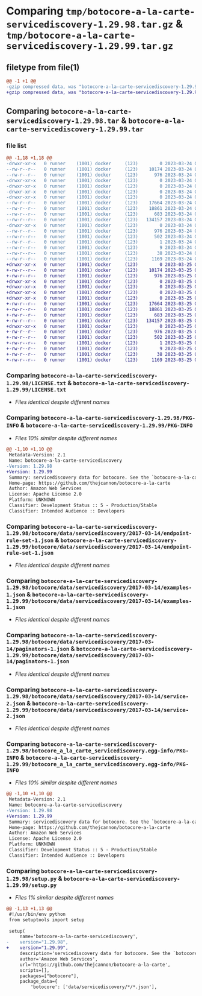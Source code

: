 # Comparing `tmp/botocore-a-la-carte-servicediscovery-1.29.98.tar.gz` & `tmp/botocore-a-la-carte-servicediscovery-1.29.99.tar.gz`

## filetype from file(1)

```diff
@@ -1 +1 @@
-gzip compressed data, was "botocore-a-la-carte-servicediscovery-1.29.98.tar", last modified: Fri Mar 24 01:24:46 2023, max compression
+gzip compressed data, was "botocore-a-la-carte-servicediscovery-1.29.99.tar", last modified: Sat Mar 25 01:23:16 2023, max compression
```

## Comparing `botocore-a-la-carte-servicediscovery-1.29.98.tar` & `botocore-a-la-carte-servicediscovery-1.29.99.tar`

### file list

```diff
@@ -1,18 +1,18 @@
-drwxr-xr-x   0 runner    (1001) docker     (123)        0 2023-03-24 01:24:46.590203 botocore-a-la-carte-servicediscovery-1.29.98/
--rw-r--r--   0 runner    (1001) docker     (123)    10174 2023-03-24 01:24:46.000000 botocore-a-la-carte-servicediscovery-1.29.98/LICENSE.txt
--rw-r--r--   0 runner    (1001) docker     (123)      976 2023-03-24 01:24:46.590203 botocore-a-la-carte-servicediscovery-1.29.98/PKG-INFO
-drwxr-xr-x   0 runner    (1001) docker     (123)        0 2023-03-24 01:24:46.590203 botocore-a-la-carte-servicediscovery-1.29.98/botocore/
-drwxr-xr-x   0 runner    (1001) docker     (123)        0 2023-03-24 01:24:46.590203 botocore-a-la-carte-servicediscovery-1.29.98/botocore/data/
-drwxr-xr-x   0 runner    (1001) docker     (123)        0 2023-03-24 01:24:46.590203 botocore-a-la-carte-servicediscovery-1.29.98/botocore/data/servicediscovery/
-drwxr-xr-x   0 runner    (1001) docker     (123)        0 2023-03-24 01:24:46.590203 botocore-a-la-carte-servicediscovery-1.29.98/botocore/data/servicediscovery/2017-03-14/
--rw-r--r--   0 runner    (1001) docker     (123)    17664 2023-03-24 01:23:57.000000 botocore-a-la-carte-servicediscovery-1.29.98/botocore/data/servicediscovery/2017-03-14/endpoint-rule-set-1.json
--rw-r--r--   0 runner    (1001) docker     (123)    18861 2023-03-24 01:23:57.000000 botocore-a-la-carte-servicediscovery-1.29.98/botocore/data/servicediscovery/2017-03-14/examples-1.json
--rw-r--r--   0 runner    (1001) docker     (123)      683 2023-03-24 01:23:57.000000 botocore-a-la-carte-servicediscovery-1.29.98/botocore/data/servicediscovery/2017-03-14/paginators-1.json
--rw-r--r--   0 runner    (1001) docker     (123)   134157 2023-03-24 01:23:57.000000 botocore-a-la-carte-servicediscovery-1.29.98/botocore/data/servicediscovery/2017-03-14/service-2.json
-drwxr-xr-x   0 runner    (1001) docker     (123)        0 2023-03-24 01:24:46.590203 botocore-a-la-carte-servicediscovery-1.29.98/botocore_a_la_carte_servicediscovery.egg-info/
--rw-r--r--   0 runner    (1001) docker     (123)      976 2023-03-24 01:24:46.000000 botocore-a-la-carte-servicediscovery-1.29.98/botocore_a_la_carte_servicediscovery.egg-info/PKG-INFO
--rw-r--r--   0 runner    (1001) docker     (123)      502 2023-03-24 01:24:46.000000 botocore-a-la-carte-servicediscovery-1.29.98/botocore_a_la_carte_servicediscovery.egg-info/SOURCES.txt
--rw-r--r--   0 runner    (1001) docker     (123)        1 2023-03-24 01:24:46.000000 botocore-a-la-carte-servicediscovery-1.29.98/botocore_a_la_carte_servicediscovery.egg-info/dependency_links.txt
--rw-r--r--   0 runner    (1001) docker     (123)        9 2023-03-24 01:24:46.000000 botocore-a-la-carte-servicediscovery-1.29.98/botocore_a_la_carte_servicediscovery.egg-info/top_level.txt
--rw-r--r--   0 runner    (1001) docker     (123)       38 2023-03-24 01:24:46.590203 botocore-a-la-carte-servicediscovery-1.29.98/setup.cfg
--rw-r--r--   0 runner    (1001) docker     (123)     1169 2023-03-24 01:24:46.000000 botocore-a-la-carte-servicediscovery-1.29.98/setup.py
+drwxr-xr-x   0 runner    (1001) docker     (123)        0 2023-03-25 01:23:16.665409 botocore-a-la-carte-servicediscovery-1.29.99/
+-rw-r--r--   0 runner    (1001) docker     (123)    10174 2023-03-25 01:23:16.000000 botocore-a-la-carte-servicediscovery-1.29.99/LICENSE.txt
+-rw-r--r--   0 runner    (1001) docker     (123)      976 2023-03-25 01:23:16.665409 botocore-a-la-carte-servicediscovery-1.29.99/PKG-INFO
+drwxr-xr-x   0 runner    (1001) docker     (123)        0 2023-03-25 01:23:16.665409 botocore-a-la-carte-servicediscovery-1.29.99/botocore/
+drwxr-xr-x   0 runner    (1001) docker     (123)        0 2023-03-25 01:23:16.665409 botocore-a-la-carte-servicediscovery-1.29.99/botocore/data/
+drwxr-xr-x   0 runner    (1001) docker     (123)        0 2023-03-25 01:23:16.665409 botocore-a-la-carte-servicediscovery-1.29.99/botocore/data/servicediscovery/
+drwxr-xr-x   0 runner    (1001) docker     (123)        0 2023-03-25 01:23:16.665409 botocore-a-la-carte-servicediscovery-1.29.99/botocore/data/servicediscovery/2017-03-14/
+-rw-r--r--   0 runner    (1001) docker     (123)    17664 2023-03-25 01:22:12.000000 botocore-a-la-carte-servicediscovery-1.29.99/botocore/data/servicediscovery/2017-03-14/endpoint-rule-set-1.json
+-rw-r--r--   0 runner    (1001) docker     (123)    18861 2023-03-25 01:22:12.000000 botocore-a-la-carte-servicediscovery-1.29.99/botocore/data/servicediscovery/2017-03-14/examples-1.json
+-rw-r--r--   0 runner    (1001) docker     (123)      683 2023-03-25 01:22:12.000000 botocore-a-la-carte-servicediscovery-1.29.99/botocore/data/servicediscovery/2017-03-14/paginators-1.json
+-rw-r--r--   0 runner    (1001) docker     (123)   134157 2023-03-25 01:22:12.000000 botocore-a-la-carte-servicediscovery-1.29.99/botocore/data/servicediscovery/2017-03-14/service-2.json
+drwxr-xr-x   0 runner    (1001) docker     (123)        0 2023-03-25 01:23:16.665409 botocore-a-la-carte-servicediscovery-1.29.99/botocore_a_la_carte_servicediscovery.egg-info/
+-rw-r--r--   0 runner    (1001) docker     (123)      976 2023-03-25 01:23:16.000000 botocore-a-la-carte-servicediscovery-1.29.99/botocore_a_la_carte_servicediscovery.egg-info/PKG-INFO
+-rw-r--r--   0 runner    (1001) docker     (123)      502 2023-03-25 01:23:16.000000 botocore-a-la-carte-servicediscovery-1.29.99/botocore_a_la_carte_servicediscovery.egg-info/SOURCES.txt
+-rw-r--r--   0 runner    (1001) docker     (123)        1 2023-03-25 01:23:16.000000 botocore-a-la-carte-servicediscovery-1.29.99/botocore_a_la_carte_servicediscovery.egg-info/dependency_links.txt
+-rw-r--r--   0 runner    (1001) docker     (123)        9 2023-03-25 01:23:16.000000 botocore-a-la-carte-servicediscovery-1.29.99/botocore_a_la_carte_servicediscovery.egg-info/top_level.txt
+-rw-r--r--   0 runner    (1001) docker     (123)       38 2023-03-25 01:23:16.665409 botocore-a-la-carte-servicediscovery-1.29.99/setup.cfg
+-rw-r--r--   0 runner    (1001) docker     (123)     1169 2023-03-25 01:23:16.000000 botocore-a-la-carte-servicediscovery-1.29.99/setup.py
```

### Comparing `botocore-a-la-carte-servicediscovery-1.29.98/LICENSE.txt` & `botocore-a-la-carte-servicediscovery-1.29.99/LICENSE.txt`

 * *Files identical despite different names*

### Comparing `botocore-a-la-carte-servicediscovery-1.29.98/PKG-INFO` & `botocore-a-la-carte-servicediscovery-1.29.99/PKG-INFO`

 * *Files 10% similar despite different names*

```diff
@@ -1,10 +1,10 @@
 Metadata-Version: 2.1
 Name: botocore-a-la-carte-servicediscovery
-Version: 1.29.98
+Version: 1.29.99
 Summary: servicediscovery data for botocore. See the `botocore-a-la-carte` package for more info.
 Home-page: https://github.com/thejcannon/botocore-a-la-carte
 Author: Amazon Web Services
 License: Apache License 2.0
 Platform: UNKNOWN
 Classifier: Development Status :: 5 - Production/Stable
 Classifier: Intended Audience :: Developers
```

### Comparing `botocore-a-la-carte-servicediscovery-1.29.98/botocore/data/servicediscovery/2017-03-14/endpoint-rule-set-1.json` & `botocore-a-la-carte-servicediscovery-1.29.99/botocore/data/servicediscovery/2017-03-14/endpoint-rule-set-1.json`

 * *Files identical despite different names*

### Comparing `botocore-a-la-carte-servicediscovery-1.29.98/botocore/data/servicediscovery/2017-03-14/examples-1.json` & `botocore-a-la-carte-servicediscovery-1.29.99/botocore/data/servicediscovery/2017-03-14/examples-1.json`

 * *Files identical despite different names*

### Comparing `botocore-a-la-carte-servicediscovery-1.29.98/botocore/data/servicediscovery/2017-03-14/paginators-1.json` & `botocore-a-la-carte-servicediscovery-1.29.99/botocore/data/servicediscovery/2017-03-14/paginators-1.json`

 * *Files identical despite different names*

### Comparing `botocore-a-la-carte-servicediscovery-1.29.98/botocore/data/servicediscovery/2017-03-14/service-2.json` & `botocore-a-la-carte-servicediscovery-1.29.99/botocore/data/servicediscovery/2017-03-14/service-2.json`

 * *Files identical despite different names*

### Comparing `botocore-a-la-carte-servicediscovery-1.29.98/botocore_a_la_carte_servicediscovery.egg-info/PKG-INFO` & `botocore-a-la-carte-servicediscovery-1.29.99/botocore_a_la_carte_servicediscovery.egg-info/PKG-INFO`

 * *Files 10% similar despite different names*

```diff
@@ -1,10 +1,10 @@
 Metadata-Version: 2.1
 Name: botocore-a-la-carte-servicediscovery
-Version: 1.29.98
+Version: 1.29.99
 Summary: servicediscovery data for botocore. See the `botocore-a-la-carte` package for more info.
 Home-page: https://github.com/thejcannon/botocore-a-la-carte
 Author: Amazon Web Services
 License: Apache License 2.0
 Platform: UNKNOWN
 Classifier: Development Status :: 5 - Production/Stable
 Classifier: Intended Audience :: Developers
```

### Comparing `botocore-a-la-carte-servicediscovery-1.29.98/setup.py` & `botocore-a-la-carte-servicediscovery-1.29.99/setup.py`

 * *Files 1% similar despite different names*

```diff
@@ -1,13 +1,13 @@
 #!/usr/bin/env python
 from setuptools import setup
 
 setup(
     name='botocore-a-la-carte-servicediscovery',
-    version="1.29.98",
+    version="1.29.99",
     description='servicediscovery data for botocore. See the `botocore-a-la-carte` package for more info.',
     author='Amazon Web Services',
     url='https://github.com/thejcannon/botocore-a-la-carte',
     scripts=[],
     packages=["botocore"],
     package_data={
         'botocore': ['data/servicediscovery/*/*.json'],
```

